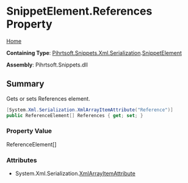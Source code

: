 # SnippetElement\.References Property

[Home](../../../../../../README.md)

**Containing Type**: [Pihrtsoft.Snippets.Xml.Serialization](../../README.md)\.[SnippetElement](../README.md)

**Assembly**: Pihrtsoft\.Snippets\.dll

## Summary

Gets or sets References element\.

```csharp
[System.Xml.Serialization.XmlArrayItemAttribute("Reference")]
public ReferenceElement[] References { get; set; }
```

### Property Value

ReferenceElement\[\]

### Attributes

* System\.Xml\.Serialization\.[XmlArrayItemAttribute](https://docs.microsoft.com/en-us/dotnet/api/system.xml.serialization.xmlarrayitemattribute)

